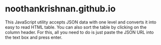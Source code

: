 # noothankrishnan.github.io

 This JavaScript utility accepts JSON data with one level and converts it 
 into easy to read HTML table. You can also sort the table by clicking
 on the column header. For this, all you need to do is just paste the JSON URL into
 the text box and press enter.
 
